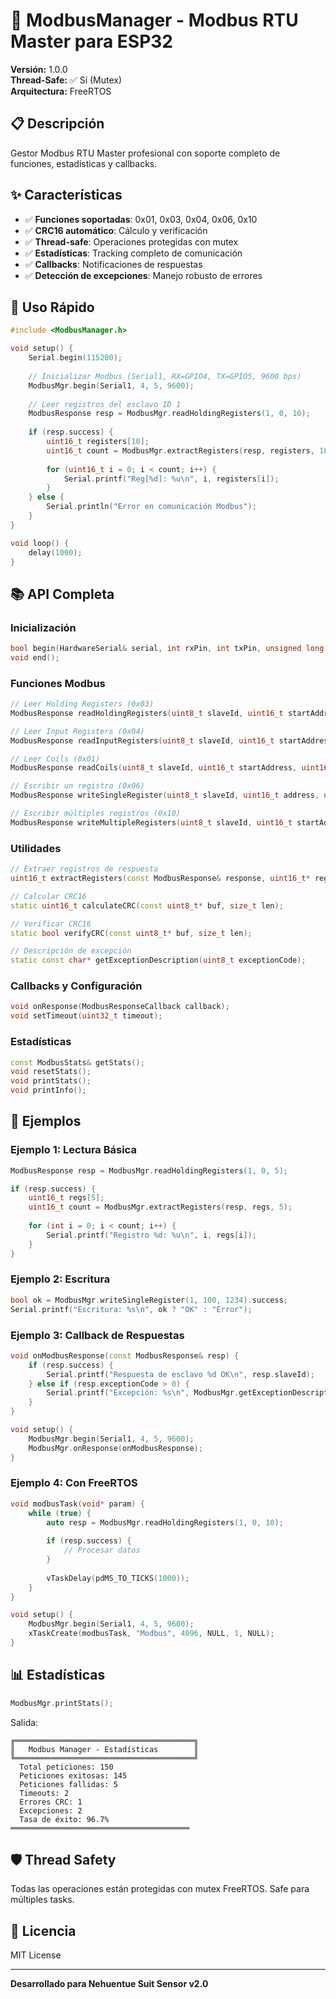 # 🔧 ModbusManager - Modbus RTU Master para ESP32

**Versión:** 1.0.0  
**Thread-Safe:** ✅ Sí (Mutex)  
**Arquitectura:** FreeRTOS

## 📋 Descripción

Gestor Modbus RTU Master profesional con soporte completo de funciones, estadísticas y callbacks.

## ✨ Características

- ✅ **Funciones soportadas**: 0x01, 0x03, 0x04, 0x06, 0x10
- ✅ **CRC16 automático**: Cálculo y verificación
- ✅ **Thread-safe**: Operaciones protegidas con mutex
- ✅ **Estadísticas**: Tracking completo de comunicación
- ✅ **Callbacks**: Notificaciones de respuestas
- ✅ **Detección de excepciones**: Manejo robusto de errores

## 🚀 Uso Rápido

```cpp
#include <ModbusManager.h>

void setup() {
    Serial.begin(115200);
    
    // Inicializar Modbus (Serial1, RX=GPIO4, TX=GPIO5, 9600 bps)
    ModbusMgr.begin(Serial1, 4, 5, 9600);
    
    // Leer registros del esclavo ID 1
    ModbusResponse resp = ModbusMgr.readHoldingRegisters(1, 0, 10);
    
    if (resp.success) {
        uint16_t registers[10];
        uint16_t count = ModbusMgr.extractRegisters(resp, registers, 10);
        
        for (uint16_t i = 0; i < count; i++) {
            Serial.printf("Reg[%d]: %u\n", i, registers[i]);
        }
    } else {
        Serial.println("Error en comunicación Modbus");
    }
}

void loop() {
    delay(1000);
}
```

## 📚 API Completa

### Inicialización

```cpp
bool begin(HardwareSerial& serial, int rxPin, int txPin, unsigned long baudrate = 9600);
void end();
```

### Funciones Modbus

```cpp
// Leer Holding Registers (0x03)
ModbusResponse readHoldingRegisters(uint8_t slaveId, uint16_t startAddress, uint16_t quantity);

// Leer Input Registers (0x04)
ModbusResponse readInputRegisters(uint8_t slaveId, uint16_t startAddress, uint16_t quantity);

// Leer Coils (0x01)
ModbusResponse readCoils(uint8_t slaveId, uint16_t startAddress, uint16_t quantity);

// Escribir un registro (0x06)
ModbusResponse writeSingleRegister(uint8_t slaveId, uint16_t address, uint16_t value);

// Escribir múltiples registros (0x10)
ModbusResponse writeMultipleRegisters(uint8_t slaveId, uint16_t startAddress, uint16_t quantity, uint16_t* values);
```

### Utilidades

```cpp
// Extraer registros de respuesta
uint16_t extractRegisters(const ModbusResponse& response, uint16_t* registers, size_t maxRegisters);

// Calcular CRC16
static uint16_t calculateCRC(const uint8_t* buf, size_t len);

// Verificar CRC16
static bool verifyCRC(const uint8_t* buf, size_t len);

// Descripción de excepción
static const char* getExceptionDescription(uint8_t exceptionCode);
```

### Callbacks y Configuración

```cpp
void onResponse(ModbusResponseCallback callback);
void setTimeout(uint32_t timeout);
```

### Estadísticas

```cpp
const ModbusStats& getStats();
void resetStats();
void printStats();
void printInfo();
```

## 📝 Ejemplos

### Ejemplo 1: Lectura Básica

```cpp
ModbusResponse resp = ModbusMgr.readHoldingRegisters(1, 0, 5);

if (resp.success) {
    uint16_t regs[5];
    uint16_t count = ModbusMgr.extractRegisters(resp, regs, 5);
    
    for (int i = 0; i < count; i++) {
        Serial.printf("Registro %d: %u\n", i, regs[i]);
    }
}
```

### Ejemplo 2: Escritura

```cpp
bool ok = ModbusMgr.writeSingleRegister(1, 100, 1234).success;
Serial.printf("Escritura: %s\n", ok ? "OK" : "Error");
```

### Ejemplo 3: Callback de Respuestas

```cpp
void onModbusResponse(const ModbusResponse& resp) {
    if (resp.success) {
        Serial.printf("Respuesta de esclavo %d OK\n", resp.slaveId);
    } else if (resp.exceptionCode > 0) {
        Serial.printf("Excepción: %s\n", ModbusMgr.getExceptionDescription(resp.exceptionCode));
    }
}

void setup() {
    ModbusMgr.begin(Serial1, 4, 5, 9600);
    ModbusMgr.onResponse(onModbusResponse);
}
```

### Ejemplo 4: Con FreeRTOS

```cpp
void modbusTask(void* param) {
    while (true) {
        auto resp = ModbusMgr.readHoldingRegisters(1, 0, 10);
        
        if (resp.success) {
            // Procesar datos
        }
        
        vTaskDelay(pdMS_TO_TICKS(1000));
    }
}

void setup() {
    ModbusMgr.begin(Serial1, 4, 5, 9600);
    xTaskCreate(modbusTask, "Modbus", 4096, NULL, 1, NULL);
}
```

## 📊 Estadísticas

```cpp
ModbusMgr.printStats();
```

Salida:
```
╔════════════════════════════════════════╗
║   Modbus Manager - Estadísticas        ║
╚════════════════════════════════════════╝
  Total peticiones: 150
  Peticiones exitosas: 145
  Peticiones fallidas: 5
  Timeouts: 2
  Errores CRC: 1
  Excepciones: 2
  Tasa de éxito: 96.7%
════════════════════════════════════════
```

## 🛡️ Thread Safety

Todas las operaciones están protegidas con mutex FreeRTOS. Safe para múltiples tasks.

## 📄 Licencia

MIT License

---

**Desarrollado para Nehuentue Suit Sensor v2.0**

